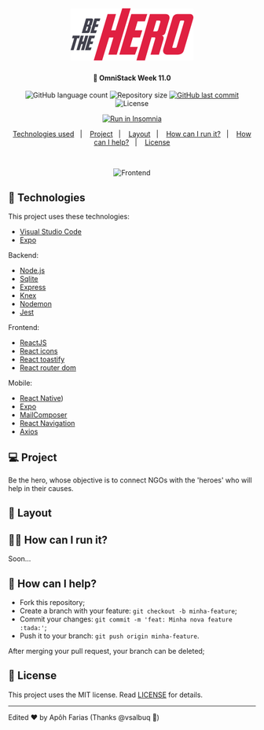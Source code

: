 <h1 align="center">
    <img alt="Be The Hero" title="#bethehero" src="/frontend/src/assets/logo.svg" width="250px" />
</h1>

<h4 align="center">
  🚀 OmniStack Week 11.0
</h4>
<p align="center">
  <img alt="GitHub language count" src="https://img.shields.io/github/languages/count/apohfarias/rocketseat-semana-oministack11">

  <img alt="Repository size" src="https://img.shields.io/github/repo-size/apohfarias/rocketseat-semana-oministack11">
  
  <a href="https://github.com/apohfarias/rocketseat-semana-oministack11/commits/master">
    <img alt="GitHub last commit" src="https://img.shields.io/github/last-commit/apohfarias/rocketseat-semana-oministack11">
  </a>

  <img alt="License" src="https://img.shields.io/badge/license-MIT-brightgreen">
</p>

<p align="center">
    <a href="https://insomnia.rest/run/?label=Be%20The%20Hero%20API&uri=https%3A%2F%2Fraw.githubusercontent.com%2Fvsalbuq%2Fbe-the-hero%2Fmaster%2FInsomnia_2020-03-25.json" target="_blank"><img src="https://insomnia.rest/images/run.svg" alt="Run in Insomnia"></a>
</p>

<p align="center">
  <a href="#rocket-technologies">Technologies used</a>&nbsp;&nbsp;&nbsp;|&nbsp;&nbsp;&nbsp;
  <a href="#-project">Project</a>&nbsp;&nbsp;&nbsp;|&nbsp;&nbsp;&nbsp;
  <a href="#-layout">Layout</a>&nbsp;&nbsp;&nbsp;|&nbsp;&nbsp;&nbsp;
  <a href="#-how-can-i-run-it">How can I run it?</a>&nbsp;&nbsp;&nbsp;|&nbsp;&nbsp;&nbsp;
  <a href="#-how-can-i-help">How can I help?</a>&nbsp;&nbsp;&nbsp;|&nbsp;&nbsp;&nbsp;
  <a href="#memo-license">License</a>
</p>

<br>

<p align="center">
  <img alt="Frontend" src="https://github.com/vsalbuq/be-the-hero/blob/master/.github/be-the-hero-desktop.gif" width="50%">
</p>

## :rocket: Technologies

This project uses these technologies:
- [Visual Studio Code](https://code.visualstudio.com/download)
- [Expo](https://expo.io/)

Backend:
- [Node.js](https://nodejs.org/en/)
- [Sqlite](https://www.sqlite.org/docs.html)
- [Express](https://expressjs.com/pt-br/)
- [Knex](http://knexjs.org/)
- [Nodemon](https://nodemon.io/)
- [Jest](https://jestjs.io/)

Frontend:

- [ReactJS](https://reactjs.org)
- [React icons](https://react-icons.netlify.com/#/)
- [React toastify](https://github.com/fkhadra/react-toastify)
- [React router dom](https://www.npmjs.com/package/react-router-dom)


Mobile:
- [React Native](https://facebook.github.io/react-native/))
- [Expo](https://expo.io/)
- [MailComposer](https://docs.expo.io/versions/latest/sdk/mail-composer/)
- [React Navigation](https://reactnavigation.org/)
- [Axios](https://github.com/axios/axios)


## 💻 Project

Be the hero, whose objective is to connect NGOs with the 'heroes' who will help in their causes. 

## 🔖 Layout

<!-- You can download the layout (`.sketch`) using [this link](.github/DevRadar.sketch).

To open it in any SO, use [Figma](https://figma.com). -->

## 👨‍💻 How can I run it?

Soon...

## 🤔 How can I help?

- Fork this repository;
- Create a branch with your feature: `git checkout -b minha-feature`;
- Commit your changes: `git commit -m 'feat: Minha nova feature :tada:'`;
- Push it to your branch: `git push origin minha-feature`.

After merging your pull request, your branch can be deleted;

## :memo: License

This project uses the MIT license. Read [LICENSE](LICENSE.md) for details.

---

Edited ♥ by Apôh Farias 
(Thanks @vsalbuq :wave:)



